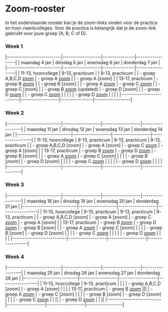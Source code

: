 # Zoom-rooster
In het onderstaande rooster kan je de zoom-links vinden voor de practica en hoor-/werkcolleges. Voor de practica is belangrijk dat je de zoom-link gebruikt voor jouw groep (A, B, C of D).

### Week 1

|---------------------------|-------------------|----------------|------------------|
| maandag 4 jan             | dinsdag 5 jan     | woensdag 6 jan | donderdag 7 jan  |
|---------------------------|-------------------|----------------|------------------|
| 11-13, hoorcollege        | 9-13, practicum   |                | 9-13, practicum  |
| - groep A,B,C,D [zoom](https://uva-live.zoom.us/j/83846091832)    | - groep A [zoom](https://uva-live.zoom.us/j/84066395301)  |                | - groep A [zoom] |
| 13-17, practicum          | - groep B [zoom](https://uva-live.zoom.us/j/85685304535)  |                | - groep B [zoom] |
| - groep A [zoom](https://uva-live.zoom.us/j/83715932842) | - groep C [zoom](https://uva-live.zoom.us/j/84871208766)  |                | - groep C [zoom] |
| - groep B [zoom](https://uva-live.zoom.us/j/82494056529) (updated) | - groep D [zoom]  |                | - groep D [zoom](https://uva-live.zoom.us/j/84348852339) |
| - groep C [zoom](https://uva-live.zoom.us/j/89442024640) |                   |                |                  |
| - groep D [zoom](https://uva-live.zoom.us/j/88609686577) |                   |                |                  |
|---------------------------|-------------------|----------------|------------------|


### Week 2

|---------------------------|-------------------|-------------------|------------------|
| maandag 11 jan            | dinsdag 12 jan    | woensdag 13 jan   | donderdag 14 jan |
|---------------------------|-------------------|-------------------|------------------|
| 11-13, hoorcollege        | 9-13, practicum   | 9-13, practicum   | 9-13, practicum  |
| - groep A,B,C,D [zoom]    | - groep A [zoom]  |  - groep C [zoom](https://uva-live.zoom.us/j/83713256339) | - groep A [zoom] |
| 13-17, practicum          | - groep B [zoom](https://uva-live.zoom.us/j/85685304535)  |  - groep D [zoom](https://uva-live.zoom.us/j/85237280759) | - groep B [zoom] |
| - groep A [zoom](https://uva-live.zoom.us/j/83715932842)          | - groep C [zoom]  |                   |                  |
| - groep B [zoom]          | - groep D [zoom]  |                   |                  |
| - groep C [zoom](https://uva-live.zoom.us/j/89442024640) |                   |                   |                  |
| - groep D [zoom](https://uva-live.zoom.us/j/88609686577) |                   |                   |                  |
|---------------------------|-------------------|-------------------|------------------|

### Week 3

|---------------------------|-------------------|-------------------|------------------|
| maandag 18 jan            | dinsdag 19 jan    | woensdag 20 jan   | donderdag 21 jan |
|---------------------------|-------------------|-------------------|------------------|
| 11-13, hoorcollege        | 9-13, practicum   | 9-13, practicum   | 9-13, practicum  |
| - groep A,B,C,D [zoom]    | - groep A [zoom]  |  - groep C [zoom](https://uva-live.zoom.us/j/86511054779) | - groep A [zoom] |
| 13-17, practicum          | - groep B [zoom](https://uva-live.zoom.us/j/85685304535)  |  - groep D [zoom](https://uva-live.zoom.us/j/84519098031) | - groep B [zoom] |
| - groep A [zoom](https://uva-live.zoom.us/j/83715932842)          | - groep C [zoom]  |                   |                  |
| - groep B [zoom]          | - groep D [zoom]  |                   |                  |
| - groep C [zoom](https://uva-live.zoom.us/j/89442024640) |                   |                   |                  |
| - groep D [zoom](https://uva-live.zoom.us/j/88609686577) |                   |                   |                  |
|---------------------------|-------------------|-------------------|------------------|

### Week 4

|---------------------------|-------------------|-------------------|------------------|
| maandag 25 jan            | dinsdag 26 jan    | woensdag 27 jan   | donderdag 28 jan |
|---------------------------|-------------------|-------------------|------------------|
| 11-13, hoorcollege        | 9-13, practicum   |                   |                  |
| - groep A,B,C,D [zoom]    | - groep A [zoom]  |                   |                  |
| 13-17, practicum          | - groep B [zoom](https://uva-live.zoom.us/j/85685304535) |||
| - groep A [zoom](https://uva-live.zoom.us/j/83715932842)          | - groep C [zoom]  |                   |                  |
| - groep B [zoom]          | - groep D [zoom]  |                   |                  |
| - groep C [zoom](https://uva-live.zoom.us/j/89442024640) |        |                  ||
| - groep D [zoom](https://uva-live.zoom.us/j/88609686577) |        |                  ||
|---------------------------|-------------------|-------------------|------------------|
